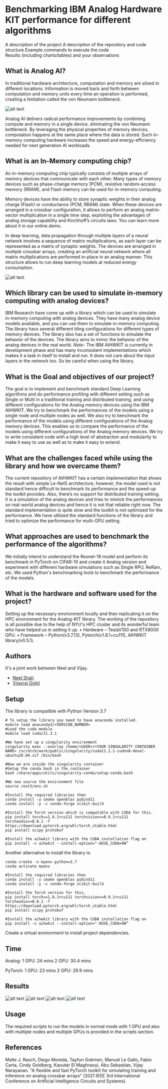 # Benchmarking IBM Analog Hardware KIT performance for different algorithms
A description of the project
A description of the repository and code structure
Example commands to execute the code         
Results (including charts/tables) and your observations 

## What is Analog AI?

In traditional hardware architecture, computation and memory are siloed in different locations. Information is moved back and forth between computation and memory units every time an operation is performed, creating a limitation called the von Neumann bottleneck.

![alt text](https://github.com/deadpanther/AIHWBenchmarking/blob/main/images/traditional_arch.png?raw=true)

Analog AI delivers radical performance improvements by combining compute and memory in a single device, eliminating the von Neumann bottleneck. By leveraging the physical properties of memory devices, computation happens at the same place where the data is stored. Such in-memory computing hardware increases the speed and energy-efficiency needed for next generation AI workloads.


## What is an In-Memory computing chip?

An in-memory computing chip typically consists of multiple arrays of memory devices that communicate with each other. Many types of memory devices such as phase-change memory (PCM), resistive random-access memory (RRAM), and Flash memory can be used for in-memory computing.

Memory devices have the ability to store synaptic weights in their analog charge (Flash) or conductance (PCM, RRAM) state. When these devices are arranged in a crossbar configuration, it allows to perform an analog matrix-vector multiplication in a single time step, exploiting the advantages of analog storage capability and Kirchhoff’s circuits laws. You can learn more about it in our online demo.

In deep learning, data propagation through multiple layers of a neural network involves a sequence of matrix multiplications, as each layer can be represented as a matrix of synaptic weights. The devices are arranged in multiple crossbar arrays, creating an artificial neural network where all matrix multiplications are performed in-place in an analog manner. This structure allows to run deep learning models at reduced energy consumption.

![alt text](https://github.com/deadpanther/AIHWBenchmarking/blob/main/images/analog_dnn.png?raw=true)

## Which library can be used to simulate in-memory computing with analog devices?

IBM Research have come up with a library which can be used to simulate in-memory computing with analog devices. They have many analog device models available, and you can use them to simulate in-memory computing. The library havs several different tiling configurations for different types of memory devices. The library also has a set of functions to simulate the behavior of the devices. The library aims to mimic the behavior of the analog devices in the real world. 
*Note*- The IBM AIHWKIT is currently in development phase and has many inconsistent implementations which makes it a task in itself to install and run. It does not care about the input layers in the network too. So be careful when using the library.

## What is the Goal and objectives of our project?

The goal is to implement and benchmark standard Deep Learning algorithms and do performance profiling with different setting such as Single or Multi in a traditional training and distributed training, and using different configurations for the Analog memory devices using the IBM AIHWKIT. We try to benchmark the performances of the models using a single node and multiple nodes as well. We also try to benchmark the performance of the models using different configurations of the Analog memory devices. This enables us to compare the performance of the models using different configurations of the Analog memory devices. We try to write consistent code with a high level of abstraction and modularity to make it easy to use as well as to make it easy to extend.

## What are the challenges faced while using the library and how we overcame them?
The current repository of AIHWKIT has a certain implementation that shows the result with simple Le-Net5 architecture, however, the model used is not standard hence difficult to benchmark its performance and the speed-up the toolkit provides. Also, there’s no support for distributed training setting.
It is a simulation of the analog devices and tries to mimick the performances on real-world analog devices and hence it is not that reliable right now.
The standard implementation is quite slow and the toolkit is not optimized for the performance. We have utilized the standard functions of the library and tried to optimize the performance for multi-GPU setting.

## What approaches are used to benchmark the performance of the algorithms?
We initially intend to understand the Resnet-18 model and perform its benchmark in PyTorch on CIFAR-10 and create it Analog version and experiment with different hardware simulations such as Single RPU, ReRam, etc. We used Python's benchmarking tools to benchmark the performance of the models.

## What is the hardware and software used for the project?
Setting up the necessary environment locally and then replicating it on the HPC environment for the Analog-KIT library.
The working of the repository is all possible due to the help of NYU's HPC cluster and its wonderful team who have helped us in setting it up.
• Hardware – TeslaV100 and RTX8000 GPU.
• Framework – Python(v3.7.13), Pytorch(v1.8.1+cu111), AIHWKIT library(v0.5.1).

## Authors

It's a joint work between Neel and Vijay.

- [Neel Shah](https://www.github.com/deadpanther)
- [Vijayraj Gohil](https://www.github.com/vraj130)


## Setup

The library is compatible with Python Version 3.7

```
# To setup the library you need to have anaconda installed.
module load anaconda3/<VERSION_NUMBER>
#Load the cuda module
module load cuda/11.3.1

#We have set up a singularity environment
singularity exec --overlay /home/<USER>/<YOUR SINGULARITY CONTAINER NAME> /scratch/work/public/singularity/cuda11.1.1-cudnn8-devel-ubuntu20.04.sif /bin/bash

#Now we are inside the singularity container
#Setup the conda bash in the container
bash /share/apps/utils/singularity-conda/setup-conda.bash

#We now source the environment file
source /ext3/env.sh

#Install the required libraries then
conda install -y cmake openblas pybind11
conda install -y -c conda-forge scikit-build

#Install the Torch version which is compatible with CUDA for this.
pip install torch==1.8.1+cu111 torchvision==0.9.1+cu111 torchaudio==0.8.1 -f https://download.pytorch.org/whl/torch_stable.html
pip install scipy protobuf

#Install the aihwkit library with the CUDA installation flag on
pip install -v aihwkit --install-option="-DUSE_CUDA=ON”
```

Another alternative to install the library is:
```
conda create -n myenv python=3.7
conda activate myenv

#Install the required libraries then
conda install -y cmake openblas pybind11
conda install -y -c conda-forge scikit-build

#Install the Torch version for this.
pip install torch==1.8.1+cu111 torchvision==0.9.1+cu111 torchaudio==0.8.1 -f https://download.pytorch.org/whl/torch_stable.html
pip install scipy protobuf

#Install the aihwkit library with the CUDA installation flag on
pip install -v aihwkit --install-option="-DUSE_CUDA=ON”
```
Create a virtual environment to install project dependencies.

## Time
Analog:
1 GPU: 24 mins
2 GPU: 30.4 mins

PyTorch:
1 GPU: 23 mins
2 GPU: 29.9 mins

## Results
![alt text](https://github.com/deadpanther/AIHWBenchmarking/blob/main/images/1.png?raw=true)
![alt text](https://github.com/deadpanther/AIHWBenchmarking/blob/main/images/2.png?raw=true)
![alt text](https://github.com/deadpanther/AIHWBenchmarking/blob/main/images/3.png?raw=true)
![alt text](https://github.com/deadpanther/AIHWBenchmarking/blob/main/images/4.png?raw=true)




## Usage
The required scripts to run the models in normal mode with 1 GPU and also with multiple nodes and multiple GPUs is provided in the scripts section. 

## References

Malte J. Rasch, Diego Moreda, Tayfun Gokmen, Manuel Le Gallo, Fabio Carta, Cindy Goldberg, Kaoutar El Maghraoui, Abu Sebastian, Vijay Narayanan. "A flexible and fast PyTorch toolkit for simulating training and inference on analog crossbar arrays" (2021 IEEE 3rd International Conference on Artificial Intelligence Circuits and Systems)


